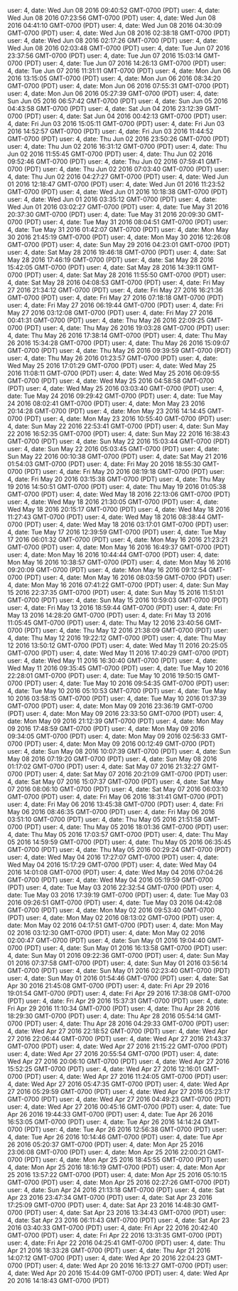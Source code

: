 user: 4, date: Wed Jun 08 2016 09:40:52 GMT-0700 (PDT)
user: 4, date: Wed Jun 08 2016 07:23:56 GMT-0700 (PDT)
user: 4, date: Wed Jun 08 2016 04:41:10 GMT-0700 (PDT)
user: 4, date: Wed Jun 08 2016 04:30:09 GMT-0700 (PDT)
user: 4, date: Wed Jun 08 2016 02:38:18 GMT-0700 (PDT)
user: 4, date: Wed Jun 08 2016 02:17:26 GMT-0700 (PDT)
user: 4, date: Wed Jun 08 2016 02:03:48 GMT-0700 (PDT)
user: 4, date: Tue Jun 07 2016 23:37:56 GMT-0700 (PDT)
user: 4, date: Tue Jun 07 2016 15:03:14 GMT-0700 (PDT)
user: 4, date: Tue Jun 07 2016 14:26:13 GMT-0700 (PDT)
user: 4, date: Tue Jun 07 2016 11:31:11 GMT-0700 (PDT)
user: 4, date: Mon Jun 06 2016 13:15:05 GMT-0700 (PDT)
user: 4, date: Mon Jun 06 2016 08:34:20 GMT-0700 (PDT)
user: 4, date: Mon Jun 06 2016 07:55:31 GMT-0700 (PDT)
user: 4, date: Mon Jun 06 2016 05:27:39 GMT-0700 (PDT)
user: 4, date: Sun Jun 05 2016 06:57:42 GMT-0700 (PDT)
user: 4, date: Sun Jun 05 2016 04:43:58 GMT-0700 (PDT)
user: 4, date: Sat Jun 04 2016 23:12:39 GMT-0700 (PDT)
user: 4, date: Sat Jun 04 2016 00:42:13 GMT-0700 (PDT)
user: 4, date: Fri Jun 03 2016 15:05:11 GMT-0700 (PDT)
user: 4, date: Fri Jun 03 2016 14:52:57 GMT-0700 (PDT)
user: 4, date: Fri Jun 03 2016 11:44:52 GMT-0700 (PDT)
user: 4, date: Thu Jun 02 2016 23:50:26 GMT-0700 (PDT)
user: 4, date: Thu Jun 02 2016 16:31:12 GMT-0700 (PDT)
user: 4, date: Thu Jun 02 2016 11:55:45 GMT-0700 (PDT)
user: 4, date: Thu Jun 02 2016 09:52:46 GMT-0700 (PDT)
user: 4, date: Thu Jun 02 2016 07:59:41 GMT-0700 (PDT)
user: 4, date: Thu Jun 02 2016 07:03:40 GMT-0700 (PDT)
user: 4, date: Thu Jun 02 2016 04:27:27 GMT-0700 (PDT)
user: 4, date: Wed Jun 01 2016 12:18:47 GMT-0700 (PDT)
user: 4, date: Wed Jun 01 2016 11:23:52 GMT-0700 (PDT)
user: 4, date: Wed Jun 01 2016 10:18:38 GMT-0700 (PDT)
user: 4, date: Wed Jun 01 2016 03:35:12 GMT-0700 (PDT)
user: 4, date: Wed Jun 01 2016 03:02:27 GMT-0700 (PDT)
user: 4, date: Tue May 31 2016 20:37:30 GMT-0700 (PDT)
user: 4, date: Tue May 31 2016 20:09:30 GMT-0700 (PDT)
user: 4, date: Tue May 31 2016 08:04:51 GMT-0700 (PDT)
user: 4, date: Tue May 31 2016 01:42:07 GMT-0700 (PDT)
user: 4, date: Mon May 30 2016 21:45:19 GMT-0700 (PDT)
user: 4, date: Mon May 30 2016 12:26:08 GMT-0700 (PDT)
user: 4, date: Sun May 29 2016 04:23:01 GMT-0700 (PDT)
user: 4, date: Sat May 28 2016 19:46:18 GMT-0700 (PDT)
user: 4, date: Sat May 28 2016 17:46:19 GMT-0700 (PDT)
user: 4, date: Sat May 28 2016 15:42:05 GMT-0700 (PDT)
user: 4, date: Sat May 28 2016 14:39:11 GMT-0700 (PDT)
user: 4, date: Sat May 28 2016 11:55:50 GMT-0700 (PDT)
user: 4, date: Sat May 28 2016 04:08:53 GMT-0700 (PDT)
user: 4, date: Fri May 27 2016 21:34:12 GMT-0700 (PDT)
user: 4, date: Fri May 27 2016 16:21:36 GMT-0700 (PDT)
user: 4, date: Fri May 27 2016 07:18:18 GMT-0700 (PDT)
user: 4, date: Fri May 27 2016 06:19:44 GMT-0700 (PDT)
user: 4, date: Fri May 27 2016 03:12:08 GMT-0700 (PDT)
user: 4, date: Fri May 27 2016 00:41:31 GMT-0700 (PDT)
user: 4, date: Thu May 26 2016 22:09:25 GMT-0700 (PDT)
user: 4, date: Thu May 26 2016 19:03:28 GMT-0700 (PDT)
user: 4, date: Thu May 26 2016 17:38:14 GMT-0700 (PDT)
user: 4, date: Thu May 26 2016 15:34:28 GMT-0700 (PDT)
user: 4, date: Thu May 26 2016 15:09:07 GMT-0700 (PDT)
user: 4, date: Thu May 26 2016 09:39:59 GMT-0700 (PDT)
user: 4, date: Thu May 26 2016 01:23:57 GMT-0700 (PDT)
user: 4, date: Wed May 25 2016 17:01:29 GMT-0700 (PDT)
user: 4, date: Wed May 25 2016 11:08:11 GMT-0700 (PDT)
user: 4, date: Wed May 25 2016 06:09:55 GMT-0700 (PDT)
user: 4, date: Wed May 25 2016 04:58:58 GMT-0700 (PDT)
user: 4, date: Wed May 25 2016 03:03:40 GMT-0700 (PDT)
user: 4, date: Tue May 24 2016 09:29:42 GMT-0700 (PDT)
user: 4, date: Tue May 24 2016 08:02:41 GMT-0700 (PDT)
user: 4, date: Mon May 23 2016 20:14:28 GMT-0700 (PDT)
user: 4, date: Mon May 23 2016 14:14:45 GMT-0700 (PDT)
user: 4, date: Mon May 23 2016 10:55:40 GMT-0700 (PDT)
user: 4, date: Sun May 22 2016 22:53:41 GMT-0700 (PDT)
user: 4, date: Sun May 22 2016 16:52:35 GMT-0700 (PDT)
user: 4, date: Sun May 22 2016 16:38:43 GMT-0700 (PDT)
user: 4, date: Sun May 22 2016 15:03:44 GMT-0700 (PDT)
user: 4, date: Sun May 22 2016 05:03:45 GMT-0700 (PDT)
user: 4, date: Sun May 22 2016 00:10:38 GMT-0700 (PDT)
user: 4, date: Sat May 21 2016 01:54:03 GMT-0700 (PDT)
user: 4, date: Fri May 20 2016 18:55:30 GMT-0700 (PDT)
user: 4, date: Fri May 20 2016 08:19:18 GMT-0700 (PDT)
user: 4, date: Fri May 20 2016 03:15:38 GMT-0700 (PDT)
user: 4, date: Thu May 19 2016 14:50:51 GMT-0700 (PDT)
user: 4, date: Thu May 19 2016 01:05:38 GMT-0700 (PDT)
user: 4, date: Wed May 18 2016 22:13:06 GMT-0700 (PDT)
user: 4, date: Wed May 18 2016 21:30:05 GMT-0700 (PDT)
user: 4, date: Wed May 18 2016 20:15:17 GMT-0700 (PDT)
user: 4, date: Wed May 18 2016 11:27:43 GMT-0700 (PDT)
user: 4, date: Wed May 18 2016 08:38:44 GMT-0700 (PDT)
user: 4, date: Wed May 18 2016 03:17:01 GMT-0700 (PDT)
user: 4, date: Tue May 17 2016 12:39:59 GMT-0700 (PDT)
user: 4, date: Tue May 17 2016 06:01:32 GMT-0700 (PDT)
user: 4, date: Mon May 16 2016 21:23:21 GMT-0700 (PDT)
user: 4, date: Mon May 16 2016 16:49:37 GMT-0700 (PDT)
user: 4, date: Mon May 16 2016 10:44:44 GMT-0700 (PDT)
user: 4, date: Mon May 16 2016 10:38:57 GMT-0700 (PDT)
user: 4, date: Mon May 16 2016 09:20:09 GMT-0700 (PDT)
user: 4, date: Mon May 16 2016 09:12:54 GMT-0700 (PDT)
user: 4, date: Mon May 16 2016 08:03:59 GMT-0700 (PDT)
user: 4, date: Mon May 16 2016 07:41:22 GMT-0700 (PDT)
user: 4, date: Sun May 15 2016 22:37:35 GMT-0700 (PDT)
user: 4, date: Sun May 15 2016 11:51:01 GMT-0700 (PDT)
user: 4, date: Sun May 15 2016 10:59:03 GMT-0700 (PDT)
user: 4, date: Fri May 13 2016 18:59:44 GMT-0700 (PDT)
user: 4, date: Fri May 13 2016 14:28:20 GMT-0700 (PDT)
user: 4, date: Fri May 13 2016 11:05:45 GMT-0700 (PDT)
user: 4, date: Thu May 12 2016 23:40:56 GMT-0700 (PDT)
user: 4, date: Thu May 12 2016 21:38:09 GMT-0700 (PDT)
user: 4, date: Thu May 12 2016 19:22:12 GMT-0700 (PDT)
user: 4, date: Thu May 12 2016 13:50:12 GMT-0700 (PDT)
user: 4, date: Wed May 11 2016 20:25:05 GMT-0700 (PDT)
user: 4, date: Wed May 11 2016 17:40:29 GMT-0700 (PDT)
user: 4, date: Wed May 11 2016 16:30:40 GMT-0700 (PDT)
user: 4, date: Wed May 11 2016 09:35:45 GMT-0700 (PDT)
user: 4, date: Tue May 10 2016 22:28:01 GMT-0700 (PDT)
user: 4, date: Tue May 10 2016 19:50:15 GMT-0700 (PDT)
user: 4, date: Tue May 10 2016 09:54:35 GMT-0700 (PDT)
user: 4, date: Tue May 10 2016 05:10:53 GMT-0700 (PDT)
user: 4, date: Tue May 10 2016 03:58:15 GMT-0700 (PDT)
user: 4, date: Tue May 10 2016 01:37:39 GMT-0700 (PDT)
user: 4, date: Mon May 09 2016 23:36:19 GMT-0700 (PDT)
user: 4, date: Mon May 09 2016 23:33:50 GMT-0700 (PDT)
user: 4, date: Mon May 09 2016 21:12:39 GMT-0700 (PDT)
user: 4, date: Mon May 09 2016 17:48:59 GMT-0700 (PDT)
user: 4, date: Mon May 09 2016 09:34:05 GMT-0700 (PDT)
user: 4, date: Mon May 09 2016 02:56:33 GMT-0700 (PDT)
user: 4, date: Mon May 09 2016 00:12:49 GMT-0700 (PDT)
user: 4, date: Sun May 08 2016 10:07:39 GMT-0700 (PDT)
user: 4, date: Sun May 08 2016 07:19:20 GMT-0700 (PDT)
user: 4, date: Sun May 08 2016 01:17:02 GMT-0700 (PDT)
user: 4, date: Sat May 07 2016 21:32:27 GMT-0700 (PDT)
user: 4, date: Sat May 07 2016 20:21:09 GMT-0700 (PDT)
user: 4, date: Sat May 07 2016 15:07:37 GMT-0700 (PDT)
user: 4, date: Sat May 07 2016 08:06:10 GMT-0700 (PDT)
user: 4, date: Sat May 07 2016 06:03:10 GMT-0700 (PDT)
user: 4, date: Fri May 06 2016 18:31:41 GMT-0700 (PDT)
user: 4, date: Fri May 06 2016 13:45:38 GMT-0700 (PDT)
user: 4, date: Fri May 06 2016 08:46:35 GMT-0700 (PDT)
user: 4, date: Fri May 06 2016 03:51:10 GMT-0700 (PDT)
user: 4, date: Thu May 05 2016 21:51:58 GMT-0700 (PDT)
user: 4, date: Thu May 05 2016 18:01:36 GMT-0700 (PDT)
user: 4, date: Thu May 05 2016 17:03:57 GMT-0700 (PDT)
user: 4, date: Thu May 05 2016 14:59:59 GMT-0700 (PDT)
user: 4, date: Thu May 05 2016 06:35:45 GMT-0700 (PDT)
user: 4, date: Thu May 05 2016 00:29:24 GMT-0700 (PDT)
user: 4, date: Wed May 04 2016 17:27:07 GMT-0700 (PDT)
user: 4, date: Wed May 04 2016 15:17:29 GMT-0700 (PDT)
user: 4, date: Wed May 04 2016 14:01:08 GMT-0700 (PDT)
user: 4, date: Wed May 04 2016 07:04:26 GMT-0700 (PDT)
user: 4, date: Wed May 04 2016 05:19:59 GMT-0700 (PDT)
user: 4, date: Tue May 03 2016 22:32:54 GMT-0700 (PDT)
user: 4, date: Tue May 03 2016 17:39:19 GMT-0700 (PDT)
user: 4, date: Tue May 03 2016 09:26:51 GMT-0700 (PDT)
user: 4, date: Tue May 03 2016 04:42:08 GMT-0700 (PDT)
user: 4, date: Mon May 02 2016 09:53:40 GMT-0700 (PDT)
user: 4, date: Mon May 02 2016 08:13:02 GMT-0700 (PDT)
user: 4, date: Mon May 02 2016 04:17:51 GMT-0700 (PDT)
user: 4, date: Mon May 02 2016 03:12:30 GMT-0700 (PDT)
user: 4, date: Mon May 02 2016 02:00:47 GMT-0700 (PDT)
user: 4, date: Sun May 01 2016 19:04:40 GMT-0700 (PDT)
user: 4, date: Sun May 01 2016 16:13:58 GMT-0700 (PDT)
user: 4, date: Sun May 01 2016 09:22:36 GMT-0700 (PDT)
user: 4, date: Sun May 01 2016 07:37:58 GMT-0700 (PDT)
user: 4, date: Sun May 01 2016 03:56:14 GMT-0700 (PDT)
user: 4, date: Sun May 01 2016 02:23:40 GMT-0700 (PDT)
user: 4, date: Sun May 01 2016 01:54:46 GMT-0700 (PDT)
user: 4, date: Sat Apr 30 2016 21:45:08 GMT-0700 (PDT)
user: 4, date: Fri Apr 29 2016 19:01:54 GMT-0700 (PDT)
user: 4, date: Fri Apr 29 2016 17:38:08 GMT-0700 (PDT)
user: 4, date: Fri Apr 29 2016 15:37:31 GMT-0700 (PDT)
user: 4, date: Fri Apr 29 2016 11:10:34 GMT-0700 (PDT)
user: 4, date: Thu Apr 28 2016 18:29:30 GMT-0700 (PDT)
user: 4, date: Thu Apr 28 2016 05:54:14 GMT-0700 (PDT)
user: 4, date: Thu Apr 28 2016 04:29:33 GMT-0700 (PDT)
user: 4, date: Wed Apr 27 2016 22:18:52 GMT-0700 (PDT)
user: 4, date: Wed Apr 27 2016 22:06:44 GMT-0700 (PDT)
user: 4, date: Wed Apr 27 2016 21:43:37 GMT-0700 (PDT)
user: 4, date: Wed Apr 27 2016 21:15:22 GMT-0700 (PDT)
user: 4, date: Wed Apr 27 2016 20:55:54 GMT-0700 (PDT)
user: 4, date: Wed Apr 27 2016 20:06:10 GMT-0700 (PDT)
user: 4, date: Wed Apr 27 2016 15:52:25 GMT-0700 (PDT)
user: 4, date: Wed Apr 27 2016 12:16:01 GMT-0700 (PDT)
user: 4, date: Wed Apr 27 2016 11:24:05 GMT-0700 (PDT)
user: 4, date: Wed Apr 27 2016 05:47:35 GMT-0700 (PDT)
user: 4, date: Wed Apr 27 2016 05:29:59 GMT-0700 (PDT)
user: 4, date: Wed Apr 27 2016 05:23:17 GMT-0700 (PDT)
user: 4, date: Wed Apr 27 2016 04:49:23 GMT-0700 (PDT)
user: 4, date: Wed Apr 27 2016 00:45:16 GMT-0700 (PDT)
user: 4, date: Tue Apr 26 2016 19:44:33 GMT-0700 (PDT)
user: 4, date: Tue Apr 26 2016 16:53:05 GMT-0700 (PDT)
user: 4, date: Tue Apr 26 2016 14:14:24 GMT-0700 (PDT)
user: 4, date: Tue Apr 26 2016 12:56:38 GMT-0700 (PDT)
user: 4, date: Tue Apr 26 2016 10:14:46 GMT-0700 (PDT)
user: 4, date: Tue Apr 26 2016 05:20:37 GMT-0700 (PDT)
user: 4, date: Mon Apr 25 2016 23:06:08 GMT-0700 (PDT)
user: 4, date: Mon Apr 25 2016 22:00:21 GMT-0700 (PDT)
user: 4, date: Mon Apr 25 2016 18:45:55 GMT-0700 (PDT)
user: 4, date: Mon Apr 25 2016 18:16:19 GMT-0700 (PDT)
user: 4, date: Mon Apr 25 2016 13:57:22 GMT-0700 (PDT)
user: 4, date: Mon Apr 25 2016 05:10:15 GMT-0700 (PDT)
user: 4, date: Mon Apr 25 2016 02:27:26 GMT-0700 (PDT)
user: 4, date: Sun Apr 24 2016 21:13:18 GMT-0700 (PDT)
user: 4, date: Sat Apr 23 2016 23:47:34 GMT-0700 (PDT)
user: 4, date: Sat Apr 23 2016 17:25:09 GMT-0700 (PDT)
user: 4, date: Sat Apr 23 2016 14:48:30 GMT-0700 (PDT)
user: 4, date: Sat Apr 23 2016 13:34:43 GMT-0700 (PDT)
user: 4, date: Sat Apr 23 2016 06:11:43 GMT-0700 (PDT)
user: 4, date: Sat Apr 23 2016 03:40:33 GMT-0700 (PDT)
user: 4, date: Fri Apr 22 2016 20:42:40 GMT-0700 (PDT)
user: 4, date: Fri Apr 22 2016 13:31:35 GMT-0700 (PDT)
user: 4, date: Fri Apr 22 2016 04:25:41 GMT-0700 (PDT)
user: 4, date: Thu Apr 21 2016 18:33:28 GMT-0700 (PDT)
user: 4, date: Thu Apr 21 2016 14:07:12 GMT-0700 (PDT)
user: 4, date: Wed Apr 20 2016 22:04:23 GMT-0700 (PDT)
user: 4, date: Wed Apr 20 2016 16:13:27 GMT-0700 (PDT)
user: 4, date: Wed Apr 20 2016 15:44:09 GMT-0700 (PDT)
user: 4, date: Wed Apr 20 2016 14:18:43 GMT-0700 (PDT)
